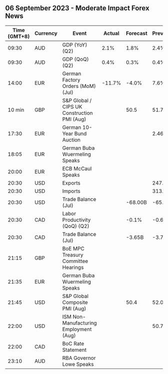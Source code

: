 ## 06 September 2023 - Moderate Impact Forex News

| Time (GMT+8) | Currency | Event | Actual | Forecast | Previous |
|------|----------|-------|--------|----------|----------|
| 09:30 | AUD | GDP (YoY) (Q2) | 2.1% | 1.8% | 2.4% |
| 09:30 | AUD | GDP (QoQ) (Q2) | 0.4% | 0.3% | 0.4% |
| 14:00 | EUR | German Factory Orders (MoM) (Jul) | -11.7% | -4.0% | 7.6% |
| 10 min | GBP | S&P Global / CIPS UK Construction PMI (Aug) |  | 50.5 | 51.7 |
| 17:30 | EUR | German 10-Year Bund Auction |  |  | 2.460% |
| 18:05 | EUR | German Buba Wuermeling Speaks |  |  |  |
| 20:00 | EUR | ECB McCaul Speaks |  |  |  |
| 20:30 | USD | Exports |  |  | 247.50B |
| 20:30 | USD | Imports |  |  | 313.00B |
| 20:30 | USD | Trade Balance (Jul) |  | -68.00B | -65.50B |
| 20:30 | CAD | Labor Productivity (QoQ) (Q2) |  | -0.1% | -0.6% |
| 20:30 | CAD | Trade Balance (Jul) |  | -3.65B | -3.73B |
| 21:15 | GBP | BoE MPC Treasury Committee Hearings |  |  |  |
| 21:35 | EUR | German Buba Wuermeling Speaks |  |  |  |
| 21:45 | USD | S&P Global Composite PMI (Aug) |  | 50.4 | 52.0 |
| 22:00 | USD | ISM Non-Manufacturing Employment (Aug) |  |  | 50.7 |
| 22:00 | CAD | BoC Rate Statement |  |  |  |
| 23:10 | AUD | RBA Governor Lowe Speaks |  |  |  |
